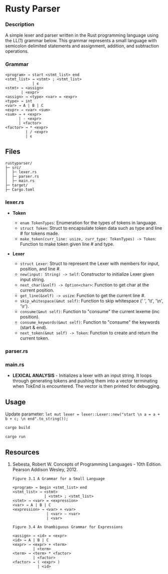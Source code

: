 # Rusty Parser

### Description
A simple lexer and parser written in the Rust programming language using the LL(1) grammar below. This grammar represents a small language with semicolon delimited statements and assignment, addition, and subtraction operations. 

### Grammar
```               
<program> → start <stmt_list> end 
<stmt_list> → <stmt> ; <stmt_list>
            | ϵ
<stmt> → <assign>
       | <expr>
<assign> → <type> <var> = <expr>
<type> → int
<var> → A | B | C
<expr> → <var> <sum>
<sum> → + <expr>
      | - <expr>
      | <factor>
<factor> → * <expr>
         | / <expr>
         | ϵ
```

## Files
```
rustyparser/
├─ src/
│  ├─ lexer.rs
│  ├─ parser.rs
│  ├─ main.rs
├─ target/
├─ Cargo.toml
```
### lexer.rs

* **Token**
  * `enum TokenTypes`: Enumeration for the types of tokens in language.
  * `struct Token`: Struct to encapsulate token data such as type and line # for tokens made.
  * `make_token(curr_line: usize, curr_type: TokenTypes) -> Token`: Function to make token given line # and type.

* **Lexer**
  * `struct Lexer`: Struct to represent the Lexer with members for input, position, and line #.
  * `new(input: String) -> Self`: Constructor to initialize Lexer given input string.
  * `next_char(&self) -> Option<char>`: Function to get char at the current position.
  * `get_line(&self) -> usize`: Function to get the current line #.
  * `skip_whitespace(&mut self)`: Function to skip whitespace (' ', '\t', '\n', '\r').
  * `consume(&mut self)`: Function to "consume" the current lexeme (inc position).
  * `consume_keywords(&mut self)`: Function to "consume" the keywords (start & end).
  * `next_token(&mut self) -> Token`: Function to create and return the current token.

### parser.rs

### main.rs
* **LEXICAL ANALYSIS** - Initializes a lexer with an input string. It loops through generating tokens and pushing them into a vector terminating when TokEnd is encountered. The vector is then printed for debugging.

## Usage
Update parameter: `let mut lexer = lexer::Lexer::new("start \n a = a + b + c; \n end".to_string());` 
```bash
cargo build
```
```bash
cargo run
```

## Resources
1. Sebesta, Robert W. Concepts of Programming Languages - 10th Edition. Pearson Addison Wesley, 2012.
    ```
    Figure 3.1 A Grammar for a Small Language

    <program> → begin <stmt_list> end 
    <stmt_list> → <stmt>
                  | <stmt> ; <stmt_list>
    <stmt> → <var> = <expression>
    <var> → A | B | C
    <expression> → <var> + <var>
                   | <var> – <var>
                   | <var>
    ```
    ```
    Figure 3.4 An Unambiguous Grammar for Expressions

    <assign> → <id> = <expr>
    <id> → A | B | C 
    <expr> → <expr> + <term>
             | <term>
    <term> → <term> * <factor>
             | <factor>
    <factor> → ( <expr> )
               | <id>
    ```